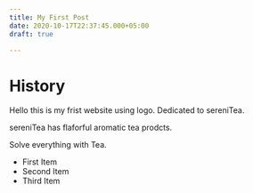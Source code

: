 ```yaml
---
title: My First Post
date: 2020-10-17T22:37:45.000+05:00
draft: true

---
```

# History

Hello this is my frist website using logo. Dedicated to sereniTea.

sereniTea has flaforful aromatic tea prodcts.

Solve everything with Tea.

* First Item
* Second Item
* Third Item